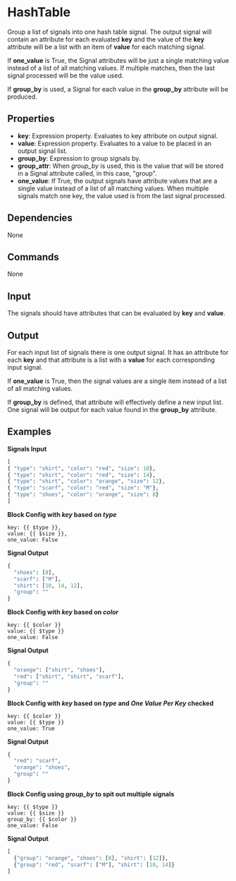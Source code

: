 HashTable
=========

Group a list of signals into one hash table signal. The output signal will contain an attribute for each evaluated **key** and the value of the **key** attribute will be a list with an item of **value** for each matching signal.

If **one_value** is True, the Signal attributes will be just a single matching value instead of a list of all matching values. If multiple matches, then the last signal processed will be the value used.

If **group_by** is used, a Signal for each value in the **group_by** attribute will be produced.

Properties
----------

-   **key**: Expression property. Evaluates to key attribute on output signal.
-   **value**: Expression property. Evaluates to a value to be placed in an output signal list.
-   **group_by**: Expression to group signals by.
-   **group_attr**: When *group_by* is used, this is the value that will be stored in a Signal attribute called, in this case, "group".
-   **one_value**: If True, the output signals have attribute values that are a single value instead of a list of all matching values. When multiple signals match one key, the value used is from the last signal processed.


Dependencies
------------
None

Commands
--------
None

Input
-----
The signals should have attributes that can be evaluated by **key** and **value**.

Output
------
For each input list of signals there is one output signal. It has an attribute for each **key** and that attribute is a list with a **value** for each corresponding input signal.

If **one_value** is True, then the signal values are a single item instead of a list of all matching values.

If **group_by** is defined, that attribute will effectively define a new input list. One signal will be output for each value found in the **group_by** attribute.

Examples
--------

**Signals Input**

```python
[
{ "type": "shirt", "color": "red", "size": 10},
{ "type": "shirt", "color": "red", "size": 14},
{ "type": "shirt", "color": "orange", "size": 12},
{ "type": "scarf", "color": "red", "size": "M"},
{ "type": "shoes", "color": "orange", "size": 8}
]
```

**Block Config with _key_ based on _type_**

```
key: {{ $type }},
value: {{ $size }},
one_value: False

```

**Signal Output**

```python
{
  "shoes": [8],
  "scarf": ["M"],
  "shirt": [10, 14, 12],
  "group": ""
}
```
**Block Config with _key_ based on _color_**

```
key: {{ $color }}
value: {{ $type }}
one_value: False
```

**Signal Output**

```python
{
  "orange": ["shirt", "shoes"],
  "red": ["shirt", "shirt", "scarf"],
  "group": ""
}
```

**Block Config with _key_ based on _type_ and _One Value Per Key_ checked**

```
key: {{ $color }}
value: {{ $type }}
one_value: True
```

**Signal Output**

```python
{
  "red": "scarf",
  "orange": "shoes",
  "group": ""
}
```

**Block Config using _group_by_ to spit out multiple signals**

```
key: {{ $type }}
value: {{ $size }}
group_by: {{ $color }}
one_value: False
```

**Signal Output**

```python
[
  {"group": "orange", "shoes": [8], "shirt": [12]},
  {"group": "red", "scarf": ["M"], "shirt": [10, 14]}
]
```
